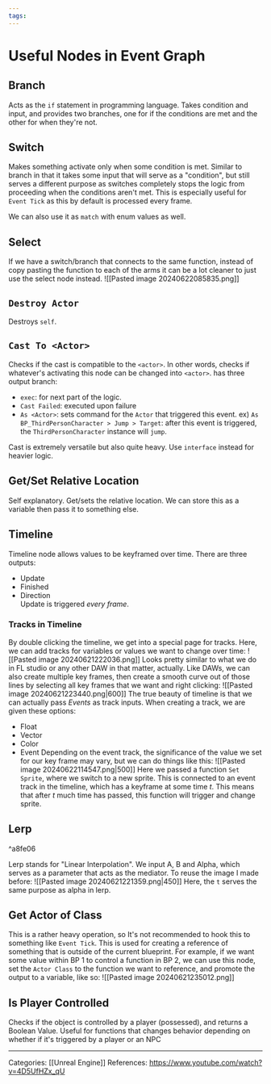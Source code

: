 ```yaml
---
tags:
---
```

# Useful Nodes in Event Graph
## Branch
Acts as the `if` statement in programming language. Takes condition and input, and provides two branches, one for if the conditions are met and the other for when they're not.

## Switch
Makes something activate only when some condition is met. Similar to branch in that it takes some input that will serve as a "condition", but still serves a different purpose as switches completely stops the logic from proceeding when the conditions aren't met. This is especially useful for `Event Tick` as this by default is processed every frame.

We can also use it as `match` with enum values as well.

## Select
If we have a switch/branch that connects to the same function, instead of copy pasting the function to each of the arms it can be a lot cleaner to just use the select node instead.
![[Pasted image 20240622085835.png]]



## `Destroy Actor`
Destroys `self`. 

## `Cast To <Actor>`
Checks if the cast is compatible to the `<actor>`. In other words, checks if whatever's activating this node can be changed into `<actor>`. has three output branch:
- `exec`: for next part of the logic.
- `Cast Failed`: executed upon failure
- `As <Actor>`: sets command for the `Actor` that triggered this event.
ex) `As BP_ThirdPersonCharacter > Jump > Target`: after this event is triggered, the `ThirdPersonCharacter` instance will `jump`. 

Cast is extremely versatile but also quite heavy. Use `interface` instead for heavier logic.

## Get/Set Relative Location
Self explanatory. Get/sets the relative location. We can store this as a variable then pass it to something else.

## Timeline
Timeline node allows values to be keyframed over time. There are three outputs:
- Update
- Finished
- Direction\
Update is triggered _every frame_.

### Tracks in Timeline
By double clicking the timeline, we get into a special page for tracks. Here, we can add tracks for variables or values we want to change over time:
![[Pasted image 20240621222036.png]]
Looks pretty similar to what we do in FL studio or any other DAW in that matter, actually.
Like DAWs, we can also create multiple key frames, then create a smooth curve out of those lines by selecting all key frames that we want and right clicking:
![[Pasted image 20240621223440.png|600]]
The true beauty of timeline is that we can actually pass _Events_ as track inputs. When creating a track, we are given these options:
- Float
- Vector
- Color
- Event
Depending on the event track, the significance of the value we set for our key frame may vary, but we can do things like this:
![[Pasted image 20240622114547.png|500]]
Here we passed a function `Set Sprite`, where we switch to a new sprite. This is connected to an event track in the timeline, which has a keyframe at some time $t$. This means that after $t$ much time has passed, this function will trigger and change sprite.

## Lerp

^a8fe06

Lerp stands for "Linear Interpolation". We input A, B and Alpha, which serves as a parameter that acts as the mediator. To reuse the image I made before:
![[Pasted image 20240621221359.png|450]]
Here, the `t` serves the same purpose as alpha in lerp. 


## Get Actor of Class
This is a rather heavy operation, so It's not recommended to hook this to something like `Event Tick`. This is used for creating a reference of something that is outside of the current blueprint. For example, if we want some value within BP 1 to control a function in BP 2, we can use this node, set the `Actor Class` to the function we want to reference, and promote the output to a variable, like so:
![[Pasted image 20240621235012.png]]

## Is Player Controlled
Checks if the object is controlled by a player (possessed), and returns a Boolean Value. Useful for functions that changes behavior depending on whether if it's triggered by a player or an NPC

---
Categories: [[Unreal Engine]]
References:
https://www.youtube.com/watch?v=4D5UfHZx_qU
